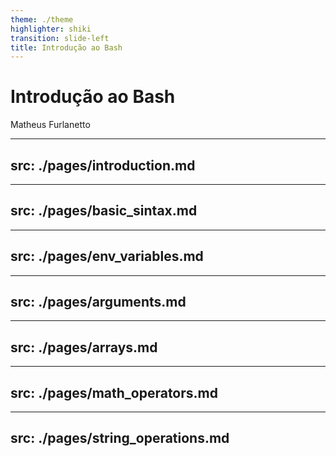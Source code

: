 ```yaml
---
theme: ./theme
highlighter: shiki
transition: slide-left
title: Introdução ao Bash
---
```


# Introdução ao Bash <logos-bash-icon />
Matheus Furlanetto

---
src: ./pages/introduction.md
---

---
src: ./pages/basic_sintax.md
---

---
src: ./pages/env_variables.md
---

---
src: ./pages/arguments.md
---

---
src: ./pages/arrays.md
---

---
src: ./pages/math_operators.md
---

---
src: ./pages/string_operations.md
---
